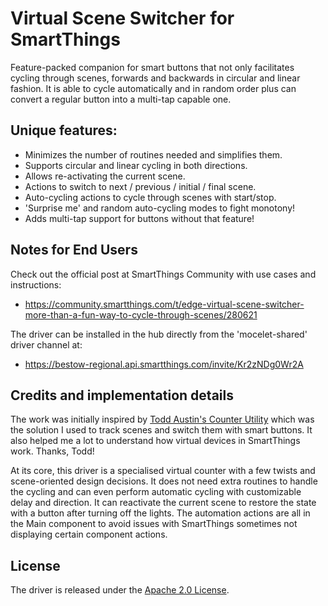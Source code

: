# Virtual Scene Switcher for SmartThings

Feature-packed companion for smart buttons that not only facilitates cycling through scenes, forwards and backwards in circular and linear fashion. It is able to cycle automatically and in random order plus can convert a regular button into a multi-tap capable one.

## Unique features:
- Minimizes the number of routines needed and simplifies them.
- Supports circular and linear cycling in both directions.
- Allows re-activating the current scene.
- Actions to switch to next / previous / initial / final scene.
- Auto-cycling actions to cycle through scenes with start/stop.
- 'Surprise me' and random auto-cycling modes to fight monotony!
- Adds multi-tap support for buttons without that feature!

## Notes for End Users

Check out the official post at SmartThings Community with use cases and instructions:

- https://community.smartthings.com/t/edge-virtual-scene-switcher-more-than-a-fun-way-to-cycle-through-scenes/280621

The driver can be installed in the hub directly from the 'mocelet-shared' driver channel at:

- https://bestow-regional.api.smartthings.com/invite/Kr2zNDg0Wr2A

## Credits and implementation details

The work was initially inspired by [Todd Austin's Counter Utility](https://github.com/toddaustin07/counter_utility) which was the solution I used to track scenes and switch them with smart buttons. It also helped me a lot to understand how virtual devices in SmartThings work. Thanks, Todd!

At its core, this driver is a specialised virtual counter with a few twists and scene-oriented design decisions. It does not need extra routines to handle the cycling and can even perform automatic cycling with customizable delay and direction. It can reactivate the current scene to restore the state with a button after turning off the lights. The automation actions are all in the Main component to avoid issues with SmartThings sometimes not displaying certain component actions.

## License

The driver is released under the [Apache 2.0 License](LICENSE).